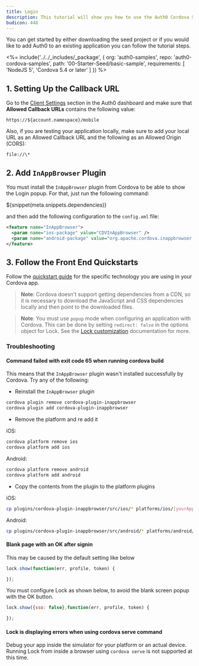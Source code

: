 ```yaml
---
title: Login
description: This tutorial will show you how to use the Auth0 Cordova SDK to add authentication and authorization to your mobile app.
budicon: 448
---
```


You can get started by either downloading the seed project or if you would like to add Auth0 to an existing application you can follow the tutorial steps.

<%= include('../../_includes/_package', {
  org: 'auth0-samples',
  repo: 'auth0-cordova-samples',
  path: '00-Starter-Seed/basic-sample',
  requirements: [
    'NodeJS 5',
    'Cordova 5.4 or later'
  ]
}) %>

## 1. Setting Up the Callback URL

<div class="setup-callback">
<p>Go to the <a href="${manage_url}/#/applications/${account.clientId}/settings">Client Settings</a> section in the Auth0 dashboard and make sure that <b>Allowed Callback URLs</b> contains the following value:</p>

<pre><code>https://${account.namespace}/mobile</pre></code>

<p>Also, if you are testing your application locally, make sure to add your local URL as an Allowed Callback URL and the following as an Allowed Origin (CORS):</p>

<pre><code>file://\*</code></pre>

</div>

## 2. Add `InAppBrowser` Plugin

You must install the `InAppBrowser` plugin from Cordova to be able to show the Login popup. For that, just run the following command:

${snippet(meta.snippets.dependencies)}

and then add the following configuration to the `config.xml` file:

```xml
<feature name="InAppBrowser">
  <param name="ios-package" value="CDVInAppBrowser" />
  <param name="android-package" value="org.apache.cordova.inappbrowser.InAppBrowser" />
</feature>
```

## 3. Follow the Front End Quickstarts

Follow the [quickstart guide](/quickstart/spa) for the specific technology you are using in your Cordova app.

> **Note**: Cordova doesn't support getting dependencies from a CDN, so it is necessary to download the JavaScript and CSS dependencies locally and then point to the downloaded files.

> **Note**: You must use `popup` mode when configuring an application with Cordova. This can be done by setting `redirect: false` in the options object for Lock. See the [Lock customization](/libraries/lock/v9/customization) documentation for more.

### Troubleshooting

#### Command failed with exit code 65 when running cordova build

This means that the `InAppBrowser` plugin wasn't installed successfully by Cordova. Try any of the following:

* Reinstall the `InAppBrowser` plugin

```bash
cordova plugin remove cordova-plugin-inappbrowser
cordova plugin add cordova-plugin-inappbrowser
```
* Remove the platform and re add it

iOS:

```bash
cordova platform remove ios
cordova platform add ios
```
Android:

```bash
cordova platform remove android
cordova platform add android
```

* Copy the contents from the plugin to the platform plugins

iOS:
```bash
cp plugins/cordova-plugin-inappbrowser/src/ios/* platforms/ios/[yourAppName]/Plugins/cordova-plugin-inappbrowser/
```
Android:
```bash
cp plugins/cordova-plugin-inappbrowser/src/android/* platforms/android/[yourAppName]/Plugins/cordova-plugin-inappbrowser/
```

#### Blank page with an OK after signin

This may be caused by the default setting like below

```js
lock.show(function(err, profile, token) {

});
```

You must configure Lock as shown below, to avoid the blank screen popup with the OK button.

```js
lock.show({sso: false},function(err, profile, token) {

});
```

#### Lock is displaying errors when using cordova serve command

Debug your app inside the simulator for your platform or an actual device. Running Lock from inside a browser using `cordova serve` is not supported at this time.
